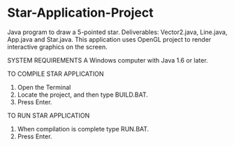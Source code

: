 # Star-Application-Project
Java program to draw a 5-pointed star. Deliverables: Vector2.java, Line.java, App.java and Star.java.
This application uses OpenGL project to render interactive graphics on the screen.

SYSTEM REQUIREMENTS
A Windows computer with Java 1.6 or later.

TO COMPILE STAR APPLICATION
1. Open the Terminal
2. Locate the project, and then type BUILD.BAT.
3. Press Enter.

TO RUN STAR APPLICATION
1. When compilation is complete type RUN.BAT.
2. Press Enter.
